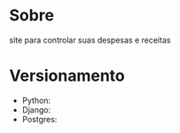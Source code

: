 # Sobre
site para controlar suas despesas e receitas

# Versionamento

- Python:
- Django:
- Postgres:
